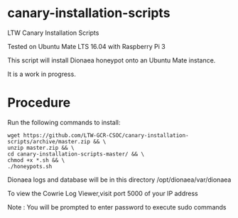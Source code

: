 # canary-installation-scripts
LTW Canary Installation Scripts

Tested on Ubuntu Mate LTS 16.04 with Raspberry Pi 3

This script will install Dionaea honeypot onto an Ubuntu Mate instance.

It is a work in progress.

# Procedure #

Run the following commands to install:
```
wget https://github.com/LTW-GCR-CSOC/canary-installation-scripts/archive/master.zip && \
unzip master.zip && \
cd canary-installation-scripts-master/ && \
chmod +x *.sh && \
./honeypots.sh
```
      
Dionaea logs and database will be in this directory /opt/dionaea/var/dionaea
      
To view the Cowrie Log Viewer,visit port 5000 of your IP address

Note : You will be prompted to enter password to execute sudo commands

